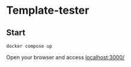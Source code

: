# Template-tester

## Start
```
docker compose up
```

Open your browser and access [localhost:3000/](http://localhost:3000/)

